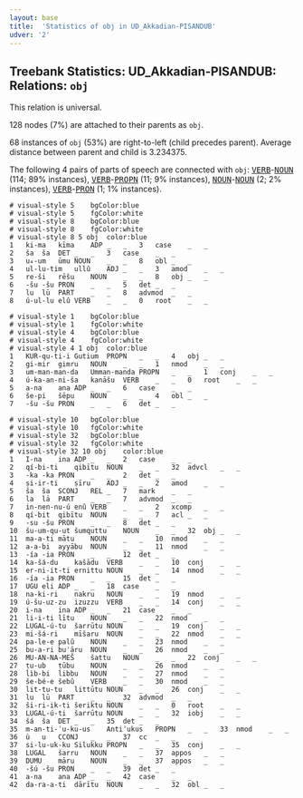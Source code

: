 ```yaml
---
layout: base
title:  'Statistics of obj in UD_Akkadian-PISANDUB'
udver: '2'
---
```


## Treebank Statistics: UD_Akkadian-PISANDUB: Relations: `obj`

This relation is universal.

128 nodes (7%) are attached to their parents as `obj`.

68 instances of `obj` (53%) are right-to-left (child precedes parent).
Average distance between parent and child is 3.234375.

The following 4 pairs of parts of speech are connected with `obj`: <tt><a href="akk_pisandub-pos-VERB.html">VERB</a></tt>-<tt><a href="akk_pisandub-pos-NOUN.html">NOUN</a></tt> (114; 89% instances), <tt><a href="akk_pisandub-pos-VERB.html">VERB</a></tt>-<tt><a href="akk_pisandub-pos-PROPN.html">PROPN</a></tt> (11; 9% instances), <tt><a href="akk_pisandub-pos-NOUN.html">NOUN</a></tt>-<tt><a href="akk_pisandub-pos-NOUN.html">NOUN</a></tt> (2; 2% instances), <tt><a href="akk_pisandub-pos-VERB.html">VERB</a></tt>-<tt><a href="akk_pisandub-pos-PRON.html">PRON</a></tt> (1; 1% instances).


~~~ conllu
# visual-style 5	bgColor:blue
# visual-style 5	fgColor:white
# visual-style 8	bgColor:blue
# visual-style 8	fgColor:white
# visual-style 8 5 obj	color:blue
1	ki-ma	kīma	ADP	_	_	3	case	_	_
2	ša	ša	DET	_	_	3	case	_	_
3	u₄-um	ūmu	NOUN	_	_	8	obl	_	_
4	ul-lu-tim	ullû	ADJ	_	_	3	amod	_	_
5	re-ši	rēšu	NOUN	_	_	8	obj	_	_
6	-šu	-šu	PRON	_	_	5	det	_	_
7	lu	lū	PART	_	_	8	advmod	_	_
8	ú-ul-lu	elû	VERB	_	_	0	root	_	_

~~~


~~~ conllu
# visual-style 1	bgColor:blue
# visual-style 1	fgColor:white
# visual-style 4	bgColor:blue
# visual-style 4	fgColor:white
# visual-style 4 1 obj	color:blue
1	KUR-qu-ti-i	Gutium	PROPN	_	_	4	obj	_	_
2	gi-mir	gimru	NOUN	_	_	1	nmod	_	_
3	um-man-man-da	Umman-manda	PROPN	_	_	1	conj	_	_
4	ú-ka-an-ni-ša	kanāšu	VERB	_	_	0	root	_	_
5	a-na	ana	ADP	_	_	6	case	_	_
6	še-pi	šēpu	NOUN	_	_	4	obl	_	_
7	-šu	-šu	PRON	_	_	6	det	_	_

~~~


~~~ conllu
# visual-style 10	bgColor:blue
# visual-style 10	fgColor:white
# visual-style 32	bgColor:blue
# visual-style 32	fgColor:white
# visual-style 32 10 obj	color:blue
1	I-na	ina	ADP	_	_	2	case	_	_
2	qí-bi-ti	qibītu	NOUN	_	_	32	advcl	_	_
3	-ka	-ka	PRON	_	_	2	det	_	_
4	ṣi-ir-ti	ṣīru	ADJ	_	_	2	amod	_	_
5	ša	ša	SCONJ	REL	_	7	mark	_	_
6	la	lā	PART	_	_	7	advmod	_	_
7	in-nen-nu-ú	enû	VERB	_	_	2	xcomp	_	_
8	qí-bit	qibītu	NOUN	_	_	7	acl	_	_
9	-su	-šu	PRON	_	_	8	det	_	_
10	šu-um-qu-ut	šumquttu	NOUN	_	_	32	obj	_	_
11	ma-a-ti	mātu	NOUN	_	_	10	nmod	_	_
12	a-a-bi	ayyābu	NOUN	_	_	11	nmod	_	_
13	-ía	-ia	PRON	_	_	12	det	_	_
14	ka-šá-du	kašādu	VERB	_	_	10	conj	_	_
15	er-ni-it-ti	ernittu	NOUN	_	_	14	nmod	_	_
16	-ía	-ia	PRON	_	_	15	det	_	_
17	UGU	eli	ADP	_	_	18	case	_	_
18	na-ki-ri	nakru	NOUN	_	_	19	nmod	_	_
19	ú-šu-uz-zu	izuzzu	VERB	_	_	14	conj	_	_
20	i-na	ina	ADP	_	_	21	case	_	_
21	li-i-ti	lītu	NOUN	_	_	22	nmod	_	_
22	LUGAL-ú-tu	šarrūtu	NOUN	_	_	19	conj	_	_
23	mi-šá-ri	mīšaru	NOUN	_	_	22	nmod	_	_
24	pa-le-e	palû	NOUN	_	_	23	nmod	_	_
25	bu-a-ri	buʾāru	NOUN	_	_	26	nmod	_	_
26	MU-AN-NA-MEŠ	šattu	NOUN	_	_	22	conj	_	_
27	ṭu-ub	ṭūbu	NOUN	_	_	26	nmod	_	_
28	lìb-bi	libbu	NOUN	_	_	27	nmod	_	_
29	še-bé-e	šebû	VERB	_	_	30	nmod	_	_
30	lit-tu-tu	littūtu	NOUN	_	_	26	conj	_	_
31	lu	lū	PART	_	_	32	advmod	_	_
32	ši-ri-ik-ti	šeriktu	NOUN	_	_	0	root	_	_
33	LUGAL-ú-ti	šarrūtu	NOUN	_	_	32	iobj	_	_
34	šá	ša	DET	_	_	35	det	_	_
35	m-an-ti-ʾu-ku-us	Antiʾukus	PROPN	_	_	33	nmod	_	_
36	ù	u	CCONJ	_	_	37	cc	_	_
37	si-lu-uk-ku	Silukku	PROPN	_	_	35	conj	_	_
38	LUGAL	šarru	NOUN	_	_	37	appos	_	_
39	DUMU	māru	NOUN	_	_	37	appos	_	_
40	-šú	-šu	PRON	_	_	39	det	_	_
41	a-na	ana	ADP	_	_	42	case	_	_
42	da-ra-a-ti	dārītu	NOUN	_	_	32	obl	_	_

~~~


